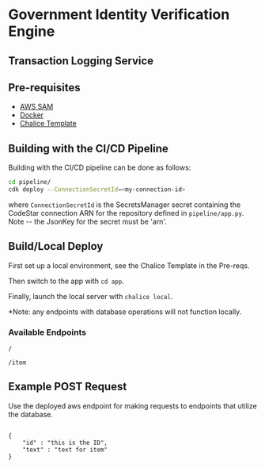 # Government Identity Verification Engine

## Transaction Logging Service

## Pre-requisites
- [AWS SAM](https://docs.aws.amazon.com/serverless-application-model/latest/developerguide/serverless-sam-cli-install.html)
- [Docker](https://www.docker.com/products/docker-desktop)
- [Chalice Template](https://github.com/folksgl/chalice-cicd-app)

## Building with the CI/CD Pipeline
Building with the CI/CD pipeline can be done as follows:
```sh
cd pipeline/
cdk deploy --ConnectionSecretId=<my-connection-id>
```
where `ConnectionSecretId` is the SecretsManager secret containing the CodeStar connection ARN for the repository defined in `pipeline/app.py`. Note -- the JsonKey for the secret must be 'arn'.

## Build/Local Deploy

First set up a local environment, see the Chalice Template in the Pre-reqs.

Then switch to the app with `cd app`.

Finally, launch the local server with `chalice local`.

*Note: any endpoints with database operations will not function locally.


### Available Endpoints

`/`

`/item`


## Example POST Request

Use the deployed aws endpoint for making requests to endpoints that utilize the database.

```

{
    "id" : "this is the ID",
    "text" : "text for item"
}

```
